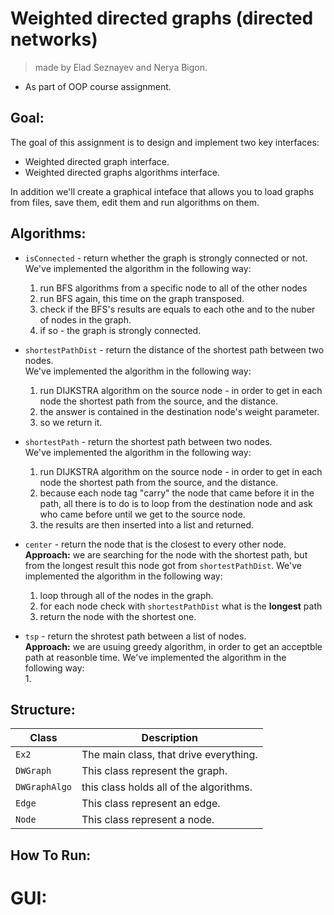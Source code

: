 # Weighted directed graphs (directed networks)

> made by Elad Seznayev and Nerya Bigon.
* As part of OOP course assignment.

## Goal:
The goal of this assignment is to design and implement two key interfaces:
* Weighted directed graph interface.
* Weighted directed graphs algorithms interface.  

In addition we'll create a graphical inteface that allows you to load graphs from files, save them, edit them and run algorithms on them.   

## Algorithms:
* `isConnected` - return whether the graph is strongly connected or not.  
We've implemented the algorithm in the following way:    
  1. run BFS algorithms from a specific node to all of the other nodes
  2. run BFS again, this time on the graph transposed.
  3. check if the BFS's results are equals to each othe and to the nuber of nodes in the graph.
  4. if so - the graph is strongly connected.  

* `shortestPathDist` - return the distance of the shortest path between two nodes.  
We've implemented the algorithm in the following way:    
  1. run DIJKSTRA algorithm on the source node - in order to get in each node the shortest path from the source, and the distance. 
  2. the answer is contained in the destination node's weight parameter.
  3. so we return it.  

* `shortestPath` - return the shortest path between two nodes.  
We've implemented the algorithm in the following way:    
  1. run DIJKSTRA algorithm on the source node - in order to get in each node the shortest path from the source, and the distance. 
  2. because each node tag "carry" the node that came before it in the path, all there is to do is to loop from the destination node and ask who came before until we get to the source node.
  3. the results are then inserted into a list and returned.  

* `center` - return the node that is the closest to every other node.   
**Approach:** we are searching for the node with the shortest path, but from the longest result this node got from `shortestPathDist`.
We've implemented the algorithm in the following way:    
  1. loop through all of the nodes in the graph.
  2. for each node check with `shortestPathDist` what is the **longest** path
  3. return the node with the shortest one.  

* `tsp` - return the shrotest path between a list of nodes.   
**Approach:** we are usuing greedy algorithm, in order to get an acceptble path at reasonble time.
We've implemented the algorithm in the following way:    
  1. 


## Structure:  

Class | Description
----- | -----------
`Ex2` | The main class, that drive everything.
`DWGraph` | This class represent the graph.
`DWGraphAlgo` | this class holds all of the algorithms.
`Edge` | This class represent an edge.
`Node` | This class represent a node.

## How To Run:

# GUI:
 
